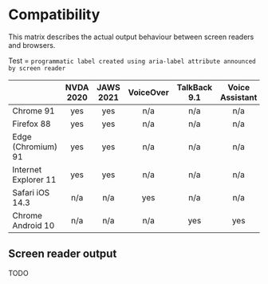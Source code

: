 # Compatibility
This matrix describes the actual output behaviour between screen readers and browsers.

Test = `programmatic label created using aria-label attribute announced by screen reader`

|                      | NVDA 2020 | JAWS 2021 | VoiceOver | TalkBack 9.1 | Voice Assistant |
|----------------------|:---------:|:---------:|:---------:|:------------:|:---------------:|
| Chrome 91            | yes         | yes         | n/a         | n/a            | n/a               |
| Firefox 88           | yes         | yes         | n/a         | n/a            | n/a               |
| Edge (Chromium) 91   | yes         | yes         | n/a         | n/a            | n/a               |
| Internet Explorer 11 | yes        | yes         | n/a         | n/a            | n/a               |
| Safari iOS 14.3      | n/a         | n/a         | yes         | n/a            | n/a               |
| Chrome Android 10    | n/a         | n/a         | n/a         | yes            | yes               |

## Screen reader output

TODO
